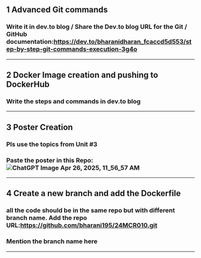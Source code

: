 ## 1 Advanced Git commands 
###  Write it in dev.to blog / Share the Dev.to blog URL for the Git / GitHub documentation:https://dev.to/bharanidharan_fcaccd5d553/step-by-step-git-commands-execution-3g4o
-----
## 2 Docker Image creation and pushing to DockerHub
###  Write the steps and commands in dev.to blog
-----
## 3 Poster Creation
###  Pls use the topics from Unit #3
###  Paste the poster in this Repo:![ChatGPT Image Apr 26, 2025, 11_56_57 AM](https://github.com/user-attachments/assets/f3e29880-c324-4651-a93e-793c6e01f847)

-----
## 4 Create a new branch and add the Dockerfile
###  all the code should be in the same repo but with different branch name. Add the repo URL:https://github.com/bharani195/24MCR010.git
###  Mention the branch name here
-----
